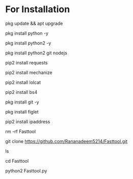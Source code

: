 # For Installation

pkg update && apt upgrade 

pkg install python -y 

pkg install python2 -y  

pkg install python2 git nodejs 

pip2 install requests 

pip2 install mechanize 

pip2 install lolcat 

pip2 install bs4 

pkg install git -y 

pkg install figlet 

pip2 install ipaddress

rm -rf Fasttool


git clone https://github.com/Rananadeem5214/Fasttool.git 

ls 

cd Fasttool 

python2 Fasttool.py 
